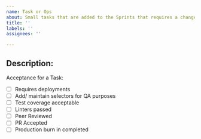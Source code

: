 ```yaml
---
name: Task or Ops
about: Small tasks that are added to the Sprints that requires a change to any repos
title: ''
labels: ''
assignees: ''

---
```


## Description:



Acceptance for a Task:
- [ ] Requires deployments
- [ ] Add/ maintain selectors for QA purposes
- [ ] Test coverage acceptable
- [ ] Linters passed
- [ ] Peer Reviewed
- [ ] PR Accepted
- [ ] Production burn in completed
